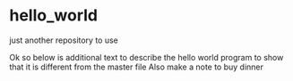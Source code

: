 # hello_world
just another repository to use

Ok so below is additional text to describe the hello world program to show that it is different from the master file   Also make a note to buy dinner
